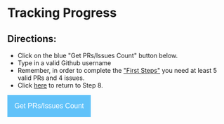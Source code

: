 # Tracking Progress #
## Directions: ##
 * Click on the blue "Get PRs/Issues Count" button below.
 * Type in a valid Github username
 * Remember, in order to complete the ["First Steps"](firststeps.md) you need at least 5 valid PRs and 4 issues.
 * Click [here](firststeps.md#Step_8_-_Create_Issues_and_Pull_Requests) to return to Step 8.

<style><!--
    .dropbtn {
        background-color: #61c2f9;
        color: white;
        padding: 16px;
        font-size: 16px;
        border: none;
        cursor: pointer;
    }
--></style>

<button class="dropbtn" onclick="Set_User();">Get PRs/Issues Count</button>
<div id="results"></div>

<script>
    const res = document.getElementById('results');
    var user = "dogi";

    //Functions
    //Check response from the API
    function checkStatus(response) {
        if (response.status >= 200 && response.status < 300) {
            return Promise.resolve(response)
        } else {
            return Promise.reject(new Error(response.statusText))
        }
    }

    //Validate User
    function Set_User() {
        res.innerHTML = "";
        user = prompt("Please enter username", user);
        if (!(user == "" || user == null)) {
            var url = "https://api.github.com/users/" + user;
            fetch(url)
                .then(checkStatus)
                .then(function(data) {
                    res.innerHTML = "<h2> Progress: </h2>";
                    Total_PRs();
                    Total_Issues();
                    Merged_PRs();
                    Total_Comments();
                })
                .catch(function(error) {
                    console.log(error);
                    let p = document.createElement('p');
                    p.innerHTML = "<span style='color:#FF0000;'><strong><u>ERROR</u>: User " + user + " does not exists.</strong></span>";
                    res.appendChild(p);
                });
        } else {
            let p = document.createElement('p');
            p.innerHTML = "<span style='color:#FF0000;'><strong><u>ERROR</u>: Blank or NULL user entered.<br></strong></span>";
            res.appendChild(p);
        }
    }

    //Check total number of pull requests
    function Total_PRs() {
        var url = "https://api.github.com/search/issues?q=repo:treehouses/treehouses.github.io+author:" + user + "+type:pr&sort=created&order=asc";
        fetch(url)
            .then(checkStatus)
            .then((resp) => resp.json())
            .then(function(data) {
                let p = document.createElement('p');
                p.innerHTML = "<strong>Number of PRs:<strong> " + data.total_count;
                res.appendChild(p);
            })
            .catch(function(error) {
                console.log(error);
            });
    }

    //Check total number of Issues Created.
    function Total_Issues() {
        var url = "https://api.github.com/search/issues?q=repo:treehouses/treehouses.github.io+author:" + user + "+type:issue&sort=created&order=asc";
        fetch(url)
            .then(checkStatus)
            .then((resp) => resp.json())
            .then(function(data) {
                let p = document.createElement('p');
                p.innerHTML = "<strong>Number of Issues:<strong> " + data.total_count;
                res.appendChild(p);
            })
            .catch(function(error) {
                console.log(error);
            });
    }

    // Check Number of merged Pull Requests
    function Merged_PRs() {
        var url = "https://api.github.com/search/issues?q=repo:treehouses/treehouses.github.io+author:" + user + "+is:merged&sort=created&order=asc";
        fetch(url)
            .then(checkStatus)
            .then((resp) => resp.json())
            .then(function(data) {
                let p = document.createElement('p');
                p.innerHTML = "<strong>Number of Merged PRs:<strong> " + data.total_count;
                res.appendChild(p);
            })
            .catch(function(error) {
                console.log(error);
            });
    }
    function Total_Comments() {
        var url = "https://api.github.com/search/issues?q=repo:treehouses/treehouses.github.io+commenter:" + user;
        fetch(url)
            .then(checkStatus)
            .then((resp) => resp.json())
            .then(function(data) {
                var count = 0;
                for (var i = 0; i < data.total_count; i++) {
                  if (data.items[i].user.login != user) {
                    count++;
                  }
                }
                let p = document.createElement('p');
                p.innerHTML = "<strong>Number of Issues:<strong> " + count;
                res.appendChild(p);
            })
            .catch(function(error) {
                console.log(error);
            });
    }
</script>
